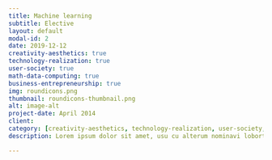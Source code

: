 ```yaml
---
title: Machine learning
subtitle: Elective
layout: default
modal-id: 2
date: 2019-12-12
creativity-aesthetics: true
technology-realization: true
user-society: true
math-data-computing: true
business-entrepreneurship: true
img: roundicons.png
thumbnail: roundicons-thumbnail.png
alt: image-alt
project-date: April 2014
client:
category: [creativity-aesthetics, technology-realization, user-society, math-data-computing, business-entrepreneurship]
description: Lorem ipsum dolor sit amet, usu cu alterum nominavi lobortis. At duo novum diceret. Tantas apeirian vix et, usu sanctus postulant inciderint ut, populo diceret necessitatibus in vim. Cu eum dicam feugiat noluisse.

---
```


